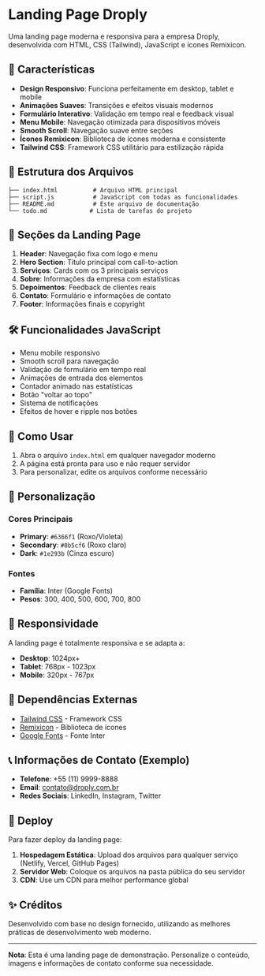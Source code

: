 # Landing Page Droply

Uma landing page moderna e responsiva para a empresa Droply, desenvolvida com HTML, CSS (Tailwind), JavaScript e ícones Remixicon.

## 🚀 Características

- **Design Responsivo**: Funciona perfeitamente em desktop, tablet e mobile
- **Animações Suaves**: Transições e efeitos visuais modernos
- **Formulário Interativo**: Validação em tempo real e feedback visual
- **Menu Mobile**: Navegação otimizada para dispositivos móveis
- **Smooth Scroll**: Navegação suave entre seções
- **Ícones Remixicon**: Biblioteca de ícones moderna e consistente
- **Tailwind CSS**: Framework CSS utilitário para estilização rápida

## 📁 Estrutura dos Arquivos

```
├── index.html          # Arquivo HTML principal
├── script.js           # JavaScript com todas as funcionalidades
├── README.md           # Este arquivo de documentação
└── todo.md            # Lista de tarefas do projeto
```

## 🎨 Seções da Landing Page

1. **Header**: Navegação fixa com logo e menu
2. **Hero Section**: Título principal com call-to-action
3. **Serviços**: Cards com os 3 principais serviços
4. **Sobre**: Informações da empresa com estatísticas
5. **Depoimentos**: Feedback de clientes reais
6. **Contato**: Formulário e informações de contato
7. **Footer**: Informações finais e copyright

## 🛠️ Funcionalidades JavaScript

- Menu mobile responsivo
- Smooth scroll para navegação
- Validação de formulário em tempo real
- Animações de entrada dos elementos
- Contador animado nas estatísticas
- Botão "voltar ao topo"
- Sistema de notificações
- Efeitos de hover e ripple nos botões

## 🎯 Como Usar

1. Abra o arquivo `index.html` em qualquer navegador moderno
2. A página está pronta para uso e não requer servidor
3. Para personalizar, edite os arquivos conforme necessário

## 🎨 Personalização

### Cores Principais
- **Primary**: `#6366f1` (Roxo/Violeta)
- **Secondary**: `#8b5cf6` (Roxo claro)
- **Dark**: `#1e293b` (Cinza escuro)

### Fontes
- **Família**: Inter (Google Fonts)
- **Pesos**: 300, 400, 500, 600, 700, 800

## 📱 Responsividade

A landing page é totalmente responsiva e se adapta a:
- **Desktop**: 1024px+
- **Tablet**: 768px - 1023px
- **Mobile**: 320px - 767px

## 🔧 Dependências Externas

- [Tailwind CSS](https://tailwindcss.com/) - Framework CSS
- [Remixicon](https://remixicon.com/) - Biblioteca de ícones
- [Google Fonts](https://fonts.google.com/) - Fonte Inter

## 📞 Informações de Contato (Exemplo)

- **Telefone**: +55 (11) 9999-8888
- **Email**: contato@droply.com.br
- **Redes Sociais**: LinkedIn, Instagram, Twitter

## 🚀 Deploy

Para fazer deploy da landing page:

1. **Hospedagem Estática**: Upload dos arquivos para qualquer serviço (Netlify, Vercel, GitHub Pages)
2. **Servidor Web**: Coloque os arquivos na pasta pública do seu servidor
3. **CDN**: Use um CDN para melhor performance global

## ✨ Créditos

Desenvolvido com base no design fornecido, utilizando as melhores práticas de desenvolvimento web moderno.

---

**Nota**: Esta é uma landing page de demonstração. Personalize o conteúdo, imagens e informações de contato conforme sua necessidade.

